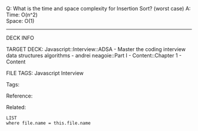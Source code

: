 Q: What is the time and space complexity for Insertion Sort? (worst case)
A: Time: O(n^2)  
Space: O(1)
<!--ID: 1690026322185-->

---

DECK INFO

TARGET DECK: Javascript::Interview::ADSA - Master the coding interview data structures algorithms - andrei neagoie::Part I - Content::Chapter 1 - Content

FILE TAGS: Javascript Interview

Tags:

Reference:

Related:

```dataview
LIST
where file.name = this.file.name
```
